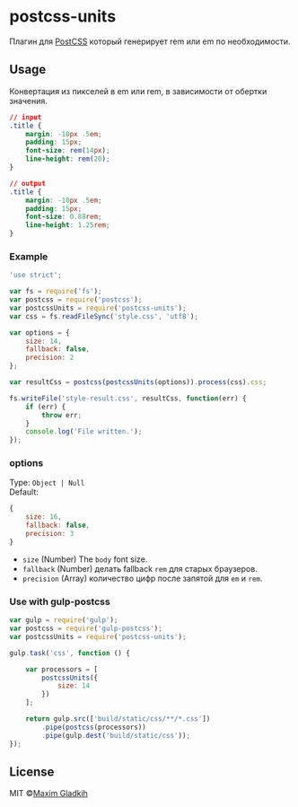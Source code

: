 # postcss-units
Плагин для [PostCSS](https://github.com/postcss/postcss) который генерирует rem или em по необходимости.

## Usage
Конвертация из пикселей в em или rem, в зависимости от обертки значения.

```css
// input
.title {
    margin: -10px .5em;
    padding: 15px;
    font-size: rem(14px);
    line-height: rem(20);
}

// output
.title {
    margin: -10px .5em;
    padding: 15px;
    font-size: 0.88rem;
    line-height: 1.25rem;
}
```

### Example

```js
'use strict';

var fs = require('fs');
var postcss = require('postcss');
var postcssUnits = require('postcss-units');
var css = fs.readFileSync('style.css', 'utf8');

var options = {
    size: 14,
    fallback: false,
    precision: 2
};

var resultCss = postcss(postcssUnits(options)).process(css).css;

fs.writeFile('style-result.css', resultCss, function(err) {
    if (err) {
        throw err;
    }
    console.log('File written.');
});
```

### options
Type: `Object | Null`<br>Default:

```js
{
    size: 16,
    fallback: false,
    precision: 3
}
```

- `size` (Number) The `body` font size.
- `fallback` (Number) делать fallback `rem` для старых браузеров.
- `precision` (Array) количество цифр после запятой для `em` и `rem`.

### Use with gulp-postcss

```js
var gulp = require('gulp');
var postcss = require('gulp-postcss');
var postcssUnits = require('postcss-units');

gulp.task('css', function () {

    var processors = [
        postcssUnits({
            size: 14
        })
    ];

    return gulp.src(['build/static/css/**/*.css'])
        .pipe(postcss(processors))
        .pipe(gulp.dest('build/static/css'));
});
```

## License
MIT ©[Maxim Gladkih](https://gladkih.su)

